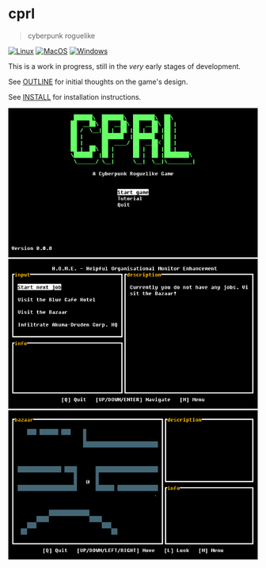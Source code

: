 # cprl
> cyberpunk roguelike

[![Linux](https://github.com/lewis-weinberger/cprl/workflows/Linux/badge.svg)](https://github.com/lewis-weinberger/cprl/actions)
[![MacOS](https://github.com/lewis-weinberger/cprl/workflows/MacOS/badge.svg)](https://github.com/lewis-weinberger/cprl/actions)
[![Windows](https://github.com/lewis-weinberger/cprl/workflows/Windows/badge.svg)](https://github.com/lewis-weinberger/cprl/actions)

This is a work in progress, still in the *very* early stages of development. 

See [OUTLINE](./OUTLINE.md) for initial thoughts on the game's design.

See [INSTALL](./INSTALL.md) for installation instructions.

![Start Menu](./screenshots/start.png)
![Home Screen](./screenshots/home.png)
![Dungeon Screen](./screenshots/bazaar.png)
